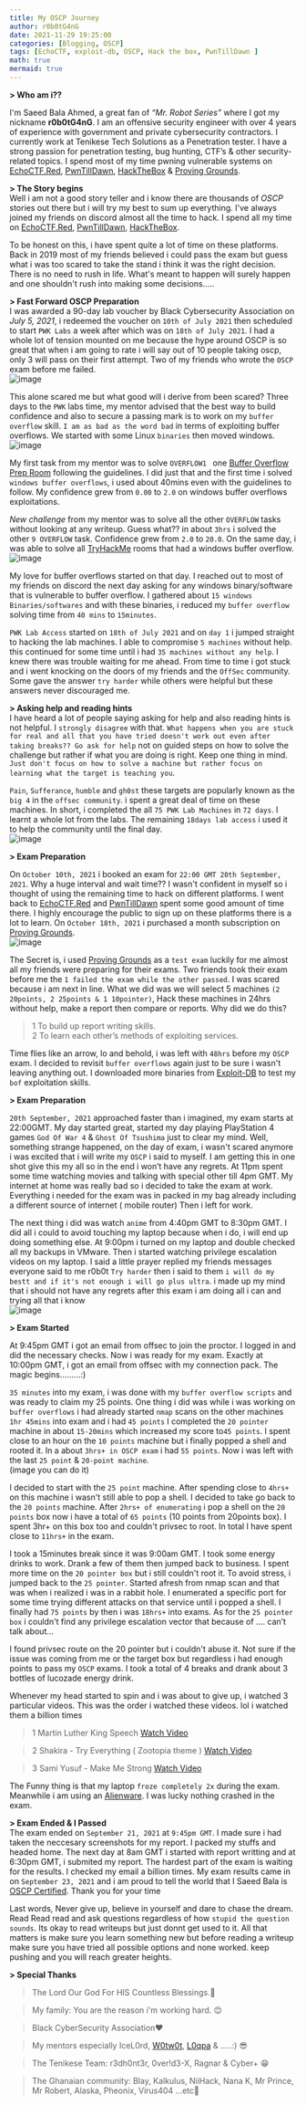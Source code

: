 ```yaml
---
title: My OSCP Journey 
author: r0b0tG4nG
date: 2021-11-29 19:25:00 
categories: [Blogging, OSCP]
tags: [EchoCTF, exploit-db, OSCP, Hack the box, PwnTillDawn ]
math: true
mermaid: true
---
```


**> Who am i??**<br>

I'm Saeed Bala Ahmed, a great fan of _“Mr. Robot Series”_ where I got my nickname **r0b0tG4nG**. I am an offensive security engineer with over 4 years of experience with government and private cybersecurity contractors. I currently work at Tenikese Tech Solutions as a Penetration tester. I have a strong passion for penetration testing, bug hunting, CTF’s & other security-related topics. I spend most of my time pwning vulnerable systems on [EchoCTF.Red](https://echoctf.red/profile/5630024 "EchoCTF Profile"), [PwnTillDawn](https://online.pwntilldawn.com/Achievements/2101 "PwnTillDawn Profile"), [HackTheBox](https://app.hackthebox.com/profile/234268 "HackTheBox Profile") & [Proving Grounds](https://www.offensive-security.com/labs/ "Proving Grounds").<br> 


**> The Story begins**<br>
Well i am not a good story teller and i know there are thousands of *OSCP* stories out there but i will try my best to sum up everything. I've always joined my friends on discord almost all the time to hack. I spend all my time on [EchoCTF.Red](https://echoctf.red/ "EchoCTF Profile"), [PwnTillDawn](https://online.pwntilldawn.com/ "PwnTillDawn Profile"), [HackTheBox](https://app.hackthebox.com/ "HackTheBox Profile").<br>

To be honest on this, i have spent quite a lot of time on these platforms. Back in 2019 most of my friends believed i could pass the exam but guess what i was too scared to take the stand i think it was the right decision. There is no need to rush in life. What's meant to happen will surely happen and one shouldn't rush into making some decisions.....<br>


**> Fast Forward OSCP Preparation**<br>
I was awarded a 90-day lab voucher by Black Cybersecurity Association on *July 5, 2021*, i redeemed the voucher on `10th of July 2021` then scheduled to start `PWK Labs` a week after which was on `18th of July 2021`. I had a whole lot of tension mounted on me because the hype around OSCP is so great that when i am going to rate i will say out of 10 people taking oscp, only 3 will pass on their first attempt. Two of my friends who wrote the `OSCP` exam before me failed. <br>
![image](https://user-images.githubusercontent.com/67085453/143930910-7965da50-1a1c-464c-a8a3-9f8f94e87172.png)<br>

This alone scared me but what good will i derive from been scared? Three days to the `PWK` labs time, my mentor advised that the best way to build confidence and also to secure a passing mark is to work on my `buffer overflow` skill. `I am as bad as the word bad` in terms of exploiting buffer overflows. We started with some Linux `binaries` then moved windows.<br>
![image](https://user-images.githubusercontent.com/67085453/143930403-7c8eb46b-9fa5-4a9b-9af0-129ee73533d6.png)<br>

My first task from my mentor was to solve `OVERFLOW1 ` one <a href="https://tryhackme.com/room/bufferoverflowprep"> Buffer Overflow Prep Room</a> following the guidelines. I did just that and the first time i solved `windows buffer overflows`, i used about 40mins even with the guidelines to follow. My confidence grew from `0.00` to `2.0` on windows buffer overflows exploitations.<br>

*New challenge* from my mentor was to solve all the other `OVERFLOW` tasks without looking at any writeup. Guess what?? in about `3hrs` i solved the other `9 OVERFLOW` task. Confidence grew from `2.0` to `20.0`. On the same day, i was able to solve all <a href="https://tryhackme.com/">TryHackMe</a> rooms that had a windows buffer overflow.<br>
![image](https://user-images.githubusercontent.com/67085453/143931066-a9899e23-f90d-4113-a796-f5943d1d4cc8.png)<br>

My love for buffer overflows started on that day. I reached out to most of my friends on discord the next day asking for any windows binary/software that is vulnerable to buffer overflow. I gathered about `15 windows Binaries/softwares` and with these binaries, i reduced my `buffer overflow` solving time from `40 mins` to `15minutes`.<br>

`PWK Lab Access` started on `18th of July 2021` and on `day 1` i jumped straight to hacking the lab machines. I able to compromise `5 machines` without help. this  continued for some time until i had `35 machines without any help`. I knew there was trouble waiting for me ahead.  From time to time i got stuck and i went knocking on the doors of my friends and the `OffSec` community. Some gave the answer `try harder` while others were helpful but these answers never discouraged me.<br>

**> Asking help and reading hints**<br>
I have heard a lot of people saying asking for help and also reading hints is not helpful. I `strongly disagree` with that. `What happens when you are stuck for real and all that you have tried doesn't work out even after taking breaks?? Go ask for help` not on guided steps on how to solve the challenge but rather if what you are doing is right. Keep one thing in mind. `Just don't focus on how to solve a machine but rather focus on learning what the target is teaching you`. <br>


`Pain`, `Sufferance`, `humble` and `gh0st` these targets are popularly known as the `big 4` in the `offsec community`. i spent a great deal of time on these machines. In short, i completed the all `75 PWK Lab Machines` in `72 days`. I learnt a whole lot from the labs. The remaining `18days lab access` i used it to help the community until the final day. <br>
![image](https://user-images.githubusercontent.com/67085453/143931109-37c5564e-777a-430f-8607-fe065879026f.png)


**> Exam Preparation**<br>

On `October 10th, 2021` i booked an exam for `22:00 GMT 20th September, 2021`. Why a huge interval and wait time?? I wasn't confident in myself so i thought of using the remaining time to hack on different platforms. I went back to [EchoCTF.Red](https://echoctf.red/ "EchoCTF Profile") and [PwnTillDawn](https://online.pwntilldawn.com/ "PwnTillDawn Profile") spent some good amount of time there. I highly encourage the public to sign up on these platforms there is a lot to learn. On `October 18th, 2021` i purchased a month subscription on [Proving Grounds](https://www.offensive-security.com/labs/ "Proving Grounds").<br> 
![image](https://user-images.githubusercontent.com/67085453/143931134-57d0b154-43d3-4ae8-b67d-1fa571fb8f3d.png)

The Secret is, i used [Proving Grounds](https://www.offensive-security.com/labs/ "Proving Grounds") as a `test exam` luckily for me almost all my friends were preparing for their exams. Two friends took their exam before me the `1 failed the exam while the other passed`. I was scared because i am next in line. What we did was we will select 5 machines `(2 20points, 2 25points & 1 10pointer)`, Hack these machines in 24hrs without help, make a report then compare or reports. Why did we do this?<br>

> 1 To build up report writing skills.<br>
> 2 To learn each other’s methods of exploiting services.

Time flies like an arrow, lo and behold, i was left with `48hrs` before my `OSCP` exam. I decided to revisit `buffer overflows` again just to be sure i wasn't leaving anything out. I downloaded more binaries from <a href="https://www.exploit-db.com/?platform=windows&type=remote&tag=31"> Exploit-DB</a> to test my `bof` exploitation skills.<br>

**> Exam Preparation**<br>

`20th September, 2021` approached faster than i imagined, my exam starts at 22:00GMT. My day started great,  started my day playing PlayStation 4 games `God Of War 4` & `Ghost Of Tsushima` just to clear my mind. Well, something strange happened, on the day of exam, i wasn't scared anymore i was excited that i will write my `OSCP` i said to myself. I am getting this in one shot give this my all so in the end i won’t have any regrets. At 11pm spent some time watching movies and talking with special other till 4pm GMT. My internet at home was really bad so i decided to take the exam at work. Everything i needed for the exam was in packed in my bag already including a different source of internet ( mobile router) Then i left for work.<br>

The next thing i did was watch `anime` from 4:40pm GMT to 8:30pm GMT. I did all i could to avoid touching my laptop because when i do, i will end up doing something else. At 9:00pm i turned on my laptop and double checked all my backups in VMware. Then i started watching privilege escalation videos on my laptop. I said a little prayer replied my friends messages everyone said to me r0b0t `Try harder` then i said to them `i will do my bestt and if it's not enough i will go plus ultra`. i made up my mind that i should not have any regrets after this exam i am doing all i can and trying all that i know<br>
![image](https://user-images.githubusercontent.com/67085453/143932364-6b622964-1229-464e-bd70-155ca1836a4a.png)<br>


**> Exam Started**<br>

At 9:45pm GMT i got an email from offsec to join the proctor. I logged in and did the necessary checks. Now i was ready for my exam. Exactly at 10:00pm GMT, i got an email from offsec with my connection pack. The magic begins.........:)<br>


`35 minutes` into my exam, i was done with my `buffer overflow scripts` and was ready to claim my 25 points. One thing i did was while i was working on `buffer overflows` i had already started `nmap` scans on the other machines  `1hr 45mins` into exam and i had `45 points` I completed the `20 pointer` machine in about `15-20mins` which increased my score to`45 points`. I spent close to an hour on the `10 points` machine but i finally popped a shell and rooted it. In a about `3hrs+ in OSCP exam` i had `55 points`. Now i was left with the last `25 point` & `20-point machine`.<br>
(image you can do it)<br>


I decided to start with the `25 point` machine. After spending close to `4hrs+` on this machine i wasn't still able to pop a shell. I decided to take go back to the `20 points` machine. After `2hrs+ of enumerating` i pop a shell on the `20 points` box now i have a total of `65 points` (10 points from 20points box). I spent 3hr+ on this box too and couldn't privsec to root. In total I have spent close to `11hrs+` in the exam.<br>

I took a 15minutes break since it was 9:00am GMT. I took some energy drinks to work. Drank a few of them then jumped back to business. I spent more time on the `20 pointer box` but i still couldn't root it. To avoid stress, i jumped back to the `25 pointer`. Started afresh from nmap scan and that was when i realized i was in a rabbit hole. I enumerated a specific port for some time trying different attacks on that service until i popped a shell. I finally had `75 points` by then i was `18hrs+` into exams. As for the `25 pointer box` i couldn't find any privilege escalation vector that because of .... can’t talk about...<br>

I found privsec  route on the 20 pointer but i couldn't abuse it. Not sure if the issue was coming from me or the target box but regardless i had enough points to pass my `OSCP` exams. I took a total of 4 breaks and drank about 3 bottles of lucozade energy drink.<br> 

Whenever my head started to spin and i was about to give up, i watched 3 particular videos. This was the order i watched these videos. lol i watched them a billion times<br> 
> 1 Martin Luther King Speech <a href="https://youtu.be/MFOFs0iAwDg"> Watch Video </a><br>

> 2 Shakira - Try Everything ( Zootopia theme )
<a href="https://youtu.be/jpqV3dzYOgk"> Watch Video </a><br>

>3 Sami Yusuf - Make Me Strong
<a href="https://youtu.be/i3lqPUbYyTM"> Watch Video</a>

The Funny thing is that my laptop `froze completely 2x` during the exam. Meanwhile i am using an <a href="https://www.dell.com/en-us/shop/dell-laptops/alienware-m15-r4-gaming-laptop/spd/alienware-m15-r4-laptop/wnm15r420h">Alienware</a>. I was lucky nothing crashed in the exam.<br> 

**> Exam Ended & I Passed**<br>
The exam ended on `September 21, 2021` at `9:45pm GMT`. I made sure i had taken the neccesary screenshots for my report. I packed my stuffs and headed home. The next day at 8am GMT i started with report writting and at 6:30pm GMT, i submited my report. The hardest part of the exam is waiting for the results. I checked my email a billion times. My exam results came in on `September 23, 2021` and i am proud to tell the world that I Saeed Bala is <a href="https://www.credly.com/badges/5e8534c3-e0fb-4bfe-9e39-d2f25a0fce50">OSCP Certified</a>. Thank you for your time


Last words, Never give up, believe in yourself and dare to chase the dream. Read Read read and ask questions regardless of how `stupid the question sounds`. Its okay to read writeups but just donnt get used to it. All that matters is make sure you learn something new but before reading a writeup make sure you have tried all possible options and none worked. keep pushing and you will reach greater heights.

**> Special Thanks**<br>
> The Lord Our God For HIS Countless Blessings.🙏

> My family: You are the reason i'm working hard. 😊

> Black CyberSecurity Association❤️

> My mentors especially IceL0rd, <a href="https://twitter.com/wotwot563/"> W0tw0t</a>, <a href="https://twitter.com/loqpa"> L0qpa</a> & .....:) 😎

> The Tenikese Team: r3dh0nt3r, 0ver!d3-X, Ragnar & Cyber+ 😁

> The Ghanaian community: Blay, Kalkulus, NiiHack, Nana K, Mr Prince, Mr Robert, Alaska, Pheonix, Virus404 ...etc🔐 
